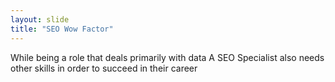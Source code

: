 ```yaml
---
layout: slide
title: "SEO Wow Factor"
---
```

While being a role that deals primarily with data
A SEO Specialist also needs other skills in order to succeed in their career
